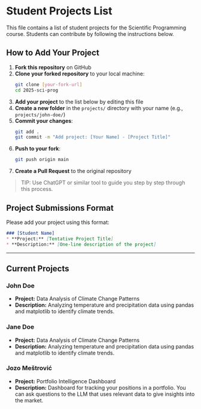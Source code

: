 # Student Projects List

This file contains a list of student projects for the Scientific Programming course. Students can contribute by following the instructions below.

## How to Add Your Project

1. **Fork this repository** on GitHub
2. **Clone your forked repository** to your local machine:
   ```bash
   git clone [your-fork-url]
   cd 2025-sci-prog
   ```
3. **Add your project** to the list below by editing this file
4. **Create a new folder** in the `projects/` directory with your name (e.g., `projects/john-doe/`)
5. **Commit your changes**:
   ```bash
   git add .
   git commit -m "Add project: [Your Name] - [Project Title]"
   ```
6. **Push to your fork**:
   ```bash
   git push origin main
   ```
7. **Create a Pull Request** to the original repository

> TIP: Use ChatGPT or similar tool to guide you step by step through this process.

## Project Submissions Format

Please add your project using this format:

```markdown
### [Student Name]
* **Project:** [Tentative Project Title]
* **Description:** [One-line description of the project]
```

---

## Current Projects

### John Doe
* **Project:** Data Analysis of Climate Change Patterns
* **Description:** Analyzing temperature and precipitation data using pandas and matplotlib to identify climate trends.

### Jane Doe
* **Project:** Data Analysis of Climate Change Patterns
* **Description:** Analyzing temperature and precipitation data using pandas and matplotlib to identify climate trends.

### Jozo Meštrović
* **Project:** Portfolio Intelligence Dashboard
* **Description:** Dashboard for tracking your positions in a portfolio. You can ask questions to the LLM that uses relevant data to give insights into the market.